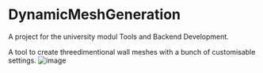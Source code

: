 # DynamicMeshGeneration
A project for the university modul Tools and Backend Development.

A tool to create threedimentional wall meshes with a bunch of customisable settings.
![image](https://github.com/zoe-elena/DynamicMeshGeneration/assets/38657057/465d5473-3a5f-4210-b254-c4d8e89698c2)
